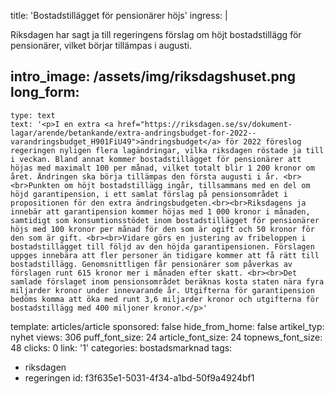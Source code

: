 title: 'Bostadstillägget för pensionärer höjs'
ingress: |
  <p>Riksdagen har sagt ja till regeringens förslag om höjt bostadstillägg för pensionärer, vilket börjar tillämpas i augusti.
  </p>
  
intro_image: /assets/img/riksdagshuset.png
long_form:
  -
    type: text
    text: '<p>I en extra <a href="https://riksdagen.se/sv/dokument-lagar/arende/betankande/extra-andringsbudget-for-2022--varandringsbudget_H901FiU49">ändringsbudget</a> för 2022 föreslog regeringen nyligen flera lagändringar, vilka riksdagen röstade ja till i veckan. Bland annat kommer bostadstillägget för pensionärer att höjas med maximalt 100 per månad, vilket totalt blir 1 200 kronor om året. Ändringen ska börja tillämpas den första augusti i år. <br><br>Punkten om höjt bostadstillägg ingår, tillsammans med en del om höjd garantipension, i ett samlat förslag på pensionsområdet i propositionen för den extra ändringsbudgeten.<br><br>Riksdagens ja innebär att garantipension kommer höjas med 1 000 kronor i månaden, samtidigt som konsumtionsstödet inom bostadstillägget för pensionärer höjs med 100 kronor per månad för den som är ogift och 50 kronor för den som är gift. <br><br>Vidare görs en justering av fribeloppen i bostadstillägget till följd av den höjda garantipensionen. Förslagen uppges innebära att fler personer än tidigare kommer att få rätt till bostadstillägg. Genomsnittligen får pensionärer som påverkas av förslagen runt 615 kronor mer i månaden efter skatt. <br><br>Det samlade förslaget inom pensionsområdet beräknas kosta staten nära fyra miljarder kronor under innevarande år. Utgifterna för garantipension bedöms komma att öka med runt 3,6 miljarder kronor och utgifterna för bostadstillägg med 400 miljoner kronor.</p>'
template: articles/article
sponsored: false
hide_from_home: false
artikel_typ: nyhet
views: 306
puff_font_size: 24
article_font_size: 24
topnews_font_size: 48
clicks: 0
link: '1'
categories: bostadsmarknad
tags:
  - riksdagen
  - regeringen
id: f3f635e1-5031-4f34-a1bd-50f9a4924bf1
